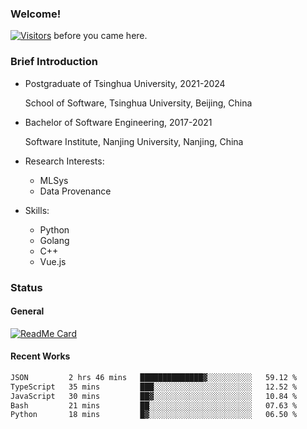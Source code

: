 ### Welcome!

[![Visitors](https://visitor-badge.laobi.icu/badge?page_id=HermitSun.HermitSun)]() before you came here.

### Brief Introduction

- Postgraduate of Tsinghua University, 2021-2024
  
  School of Software, Tsinghua University, Beijing, China

- Bachelor of Software Engineering, 2017-2021
  
  Software Institute, Nanjing University, Nanjing, China

- Research Interests:
  - MLSys
  - Data Provenance

- Skills:
  - Python
  - Golang
  - C++
  - Vue.js

### Status

#### General

[![ReadMe Card](https://github-readme-stats.hermitsun.vercel.app/api?username=HermitSun&count_private=true&show_icons=true)]()

#### Recent Works

<!--START_SECTION:waka-->

```txt
JSON         2 hrs 46 mins   ██████████████▓░░░░░░░░░░   59.12 %
TypeScript   35 mins         ███░░░░░░░░░░░░░░░░░░░░░░   12.52 %
JavaScript   30 mins         ██▓░░░░░░░░░░░░░░░░░░░░░░   10.84 %
Bash         21 mins         ██░░░░░░░░░░░░░░░░░░░░░░░   07.63 %
Python       18 mins         █▓░░░░░░░░░░░░░░░░░░░░░░░   06.50 %
```

<!--END_SECTION:waka-->
